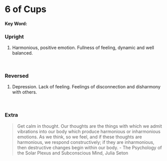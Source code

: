# 6 of Cups

#### Key Word:


### Upright

1) Harmonious, positive emotion. Fullness of feeling, dynamic and well balanced.
<br>


### Reversed

1) Depression. Lack of feeling. Feelings of disconnection and disharmony with others.
<br>


### Extra

>Get calm in thought. Our thoughts are the things with which we admit vibrations into our body which produce harmonious or inharmonious emotions. As we think, so we feel, and if these thoughts are harmonious, we respond constructively; if they are inharmonious, then destructive changes begin within our body. - The Psychology of the Solar Plexus and Subconscious Mind, Julia Seton